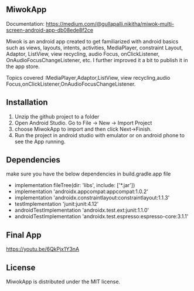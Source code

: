 ## MiwokApp
Documentation: https://medium.com/@gullapalli.nikitha/miwok-multi-screen-android-app-db08ede8f2ce

Miwok is an android app created to get familiarized with android basics such as views, layouts, intents, activities, MediaPlayer, constraint Layout, Adaptor, ListView, view recycling, audio Focus, onClickListener, OnAudioFocusChangeListener, etc. I further improved it a bit to publish it in the app store.

Topics covered :MediaPlayer,Adaptor,ListView, view recycling,audio Focus,onClickListener,OnAudioFocusChangeListener.

## Installation
1. Unzip the github project to a folder
2. Open Android Studio. Go to File -> New -> Import Project
3. choose MiwokApp to import and then click Next->Finish.
4. Run the project in android studio with emulator or on android phone to see the App running.
 
## Dependencies
make sure you have the below dependencies in build.gradle.app file
* implementation fileTree(dir: 'libs', include: ['*.jar'])
* implementation 'androidx.appcompat:appcompat:1.0.2'
* implementation 'androidx.constraintlayout:constraintlayout:1.1.3'
* testImplementation 'junit:junit:4.12'
* androidTestImplementation 'androidx.test.ext:junit:1.1.0'
* androidTestImplementation 'androidx.test.espresso:espresso-core:3.1.1'

## Final App
https://youtu.be/6QkPjx1Y3nA

## License
MiwokApp is distributed under the MIT license.
